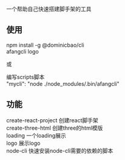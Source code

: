一个帮助自己快速搭建脚手架的工具

## 使用
npm install -g @dominicbao/cli  
afangcli logo  

或  

编写scripts脚本  
"mycli": "node ./node_modules/.bin/afangcli"  


## 功能
create-react-project 创建react脚手架  
create-three-html 创建three的html模版  
loading 一个loading展示  
logo 展示logo  
node-cli 快速安装node-cli需要的依赖的脚本  


